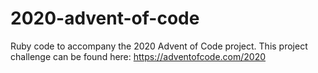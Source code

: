# 2020-advent-of-code
Ruby code to accompany the 2020 Advent of Code project. This project challenge can be found here: https://adventofcode.com/2020
